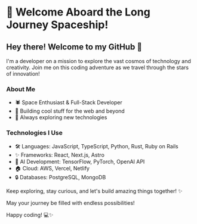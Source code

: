 # 🚀 Welcome Aboard the Long Journey Spaceship!

## Hey there! Welcome to my GitHub 👋

I'm a developer on a mission to explore the vast cosmos of technology and creativity. Join me on this coding adventure as we travel through the stars of innovation!

### About Me
- 🕷 Space Enthusiast & Full-Stack Developer  
- 🔧 Building cool stuff for the web and beyond  
- 🔎 Always exploring new technologies

### Technologies I Use
- 🛠️ Languages: JavaScript, TypeScript, Python, Rust, Ruby on Rails
- ✨ Frameworks: React, Next.js, Astro
- 🤖 AI Development: TensorFlow, PyTorch, OpenAI API
- 🏠 Cloud: AWS, Vercel, Netlify
- 🔒 Databases: PostgreSQL, MongoDB

Keep exploring, stay curious, and let's build amazing things together! ✨

May your journey be filled with endless possibilities!

Happy coding! 💻✨

